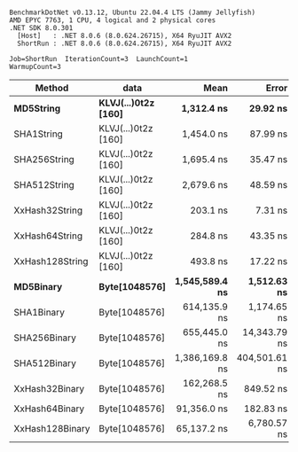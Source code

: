 ```

BenchmarkDotNet v0.13.12, Ubuntu 22.04.4 LTS (Jammy Jellyfish)
AMD EPYC 7763, 1 CPU, 4 logical and 2 physical cores
.NET SDK 8.0.301
  [Host]   : .NET 8.0.6 (8.0.624.26715), X64 RyuJIT AVX2
  ShortRun : .NET 8.0.6 (8.0.624.26715), X64 RyuJIT AVX2

Job=ShortRun  IterationCount=3  LaunchCount=1  
WarmupCount=3  

```
| Method          | data                | Mean           | Error         | StdDev       | Min            | Max            | Gen0   | Allocated |
|---------------- |-------------------- |---------------:|--------------:|-------------:|---------------:|---------------:|-------:|----------:|
| **MD5String**       | **KLVJ(...)0t2z [160]** |     **1,312.4 ns** |      **29.92 ns** |      **1.64 ns** |     **1,310.6 ns** |     **1,313.8 ns** | **0.0134** |    **1128 B** |
| SHA1String      | KLVJ(...)0t2z [160] |     1,454.0 ns |      87.99 ns |      4.82 ns |     1,448.6 ns |     1,457.7 ns | 0.0153 |    1416 B |
| SHA256String    | KLVJ(...)0t2z [160] |     1,695.4 ns |      35.47 ns |      1.94 ns |     1,693.2 ns |     1,697.0 ns | 0.0210 |    1856 B |
| SHA512String    | KLVJ(...)0t2z [160] |     2,679.6 ns |      48.59 ns |      2.66 ns |     2,676.7 ns |     2,682.0 ns | 0.0381 |    3240 B |
| XxHash32String  | KLVJ(...)0t2z [160] |       203.1 ns |       7.31 ns |      0.40 ns |       202.8 ns |       203.6 ns | 0.0069 |     584 B |
| XxHash64String  | KLVJ(...)0t2z [160] |       284.8 ns |      43.35 ns |      2.38 ns |       282.5 ns |       287.3 ns | 0.0086 |     728 B |
| XxHash128String | KLVJ(...)0t2z [160] |       493.8 ns |      17.22 ns |      0.94 ns |       493.1 ns |       494.9 ns | 0.0134 |    1128 B |
| **MD5Binary**       | **Byte[1048576]**       | **1,545,589.4 ns** |   **1,512.63 ns** |     **82.91 ns** | **1,545,530.2 ns** | **1,545,684.2 ns** |      **-** |      **41 B** |
| SHA1Binary      | Byte[1048576]       |   614,135.9 ns |   1,174.65 ns |     64.39 ns |   614,095.6 ns |   614,210.1 ns |      - |      49 B |
| SHA256Binary    | Byte[1048576]       |   655,445.0 ns |  14,343.79 ns |    786.23 ns |   654,908.6 ns |   656,347.5 ns |      - |      57 B |
| SHA512Binary    | Byte[1048576]       | 1,386,169.8 ns | 404,501.61 ns | 22,172.10 ns | 1,373,154.5 ns | 1,411,770.7 ns |      - |      89 B |
| XxHash32Binary  | Byte[1048576]       |   162,268.5 ns |     849.52 ns |     46.57 ns |   162,235.3 ns |   162,321.8 ns |      - |      32 B |
| XxHash64Binary  | Byte[1048576]       |    91,356.0 ns |     182.83 ns |     10.02 ns |    91,345.4 ns |    91,365.3 ns |      - |      32 B |
| XxHash128Binary | Byte[1048576]       |    65,137.2 ns |   6,780.57 ns |    371.67 ns |    64,898.3 ns |    65,565.4 ns |      - |      40 B |
